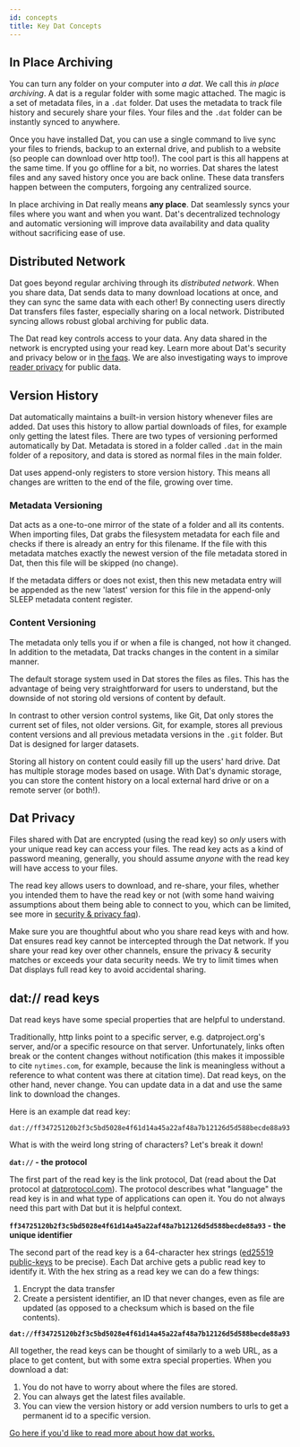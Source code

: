 ```yaml
---
id: concepts
title: Key Dat Concepts
---
```


## In Place Archiving

You can turn any folder on your computer into *a dat*. We call this *in place archiving*. A dat is a regular folder with some magic attached. The magic is a set of metadata files, in a `.dat` folder. Dat uses the metadata to track file history and securely share your files. Your files and the `.dat` folder can be instantly synced to anywhere.

Once you have installed Dat, you can use a single command to live sync your files to friends, backup to an external drive, and publish to a website (so people can download over http too!). The cool part is this all happens at the same time. If you go offline for a bit, no worries. Dat shares the latest files and any saved history once you are back online. These data transfers happen between the computers, forgoing any centralized source.

In place archiving in Dat really means **any place**. Dat seamlessly syncs your files where you want and when you want. Dat's decentralized technology and automatic versioning will improve data availability and data quality without sacrificing ease of use.

## Distributed Network

Dat goes beyond regular archiving through its *distributed network*. When you share data, Dat sends data to many download locations at once, and they can sync the same data with each other! By connecting users directly Dat transfers files faster, especially sharing on a local network. Distributed syncing allows robust global archiving for public data.

The Dat read key controls access to your data. Any data shared in the network is encrypted using your read key. Learn more about Dat's security and privacy below or in [the faqs](getting-started-faq.md). We are also investigating ways to improve [reader privacy](https://blog.datproject.org/2016/12/12/reader-privacy-on-the-p2p-web/) for public data.

## Version History

Dat automatically maintains a built-in version history whenever files are added. Dat uses this history to allow partial downloads of files, for example only getting the latest files. There are two types of versioning performed automatically by Dat. Metadata is stored in a folder called `.dat` in the main folder of a repository, and data is stored as normal files in the main folder.

Dat uses append-only registers to store version history. This means all changes are written to the end of the file, growing over time.

### Metadata Versioning

Dat acts as a one-to-one mirror of the state of a folder and all its contents. When importing files, Dat grabs the filesystem metadata for each file and checks if there is already an entry for this filename. If the file with this metadata matches exactly the newest version of the file metadata stored in Dat, then this file will be skipped (no change).

If the metadata differs or does not exist, then this new metadata entry will be appended as the new 'latest' version for this file in the append-only SLEEP metadata content register.

### Content Versioning

The metadata only tells you if or when a file is changed, not how it changed. In addition to the metadata, Dat tracks changes in the content in a similar manner.

The default storage system used in Dat stores the files as files. This has the advantage of being very straightforward for users to understand, but the downside of not storing old versions of content by default.

In contrast to other version control systems, like Git, Dat only stores the current set of files, not older versions. Git, for example, stores all previous content versions and all previous metadata versions in the `.git` folder. But Dat is designed for larger datasets.

Storing all history on content could easily fill up the users' hard drive. Dat has multiple storage modes based on usage. With Dat's dynamic storage, you can store the content history on a local external hard drive or on a remote server (or both!).

## Dat Privacy

Files shared with Dat are encrypted (using the read key) so *only* users with your unique read key can access your files. The read key acts as a kind of password meaning, generally, you should assume *anyone* with the read key will have access to your files.

The read key allows users to download, and re-share, your files, whether you intended them to have the read key or not (with some hand waiving assumptions about them being able to connect to you, which can be limited, see more in [security & privacy faq](faq#security-and-privacy)).

Make sure you are thoughtful about who you share read keys with and how. Dat ensures read key cannot be intercepted through the Dat network. If you share your read key over other channels, ensure the privacy & security matches or exceeds your data security needs. We try to limit times when Dat displays full read key to avoid accidental sharing.

## dat:// read keys

Dat read keys have some special properties that are helpful to understand.

Traditionally, http links point to a specific server, e.g. datproject.org's server, and/or a specific resource on that server. Unfortunately, links often break or the content changes without notification (this makes it impossible to cite `nytimes.com`, for example, because the link is meaningless without a reference to what content was there at citation time). Dat read keys, on the other hand, never change. You can update data in a dat and use the same link to download the changes.

Here is an example dat read key:

```
dat://ff34725120b2f3c5bd5028e4f61d14a45a22af48a7b12126d5d588becde88a93
```

What is with the weird long string of characters? Let's break it down!

**`dat://` - the protocol**

The first part of the read key is the link protocol, Dat (read about the Dat protocol at [datprotocol.com](http://www.datprotocol.com)). The protocol describes what "language" the read key is in and what type of applications can open it. You do not always need this part with Dat but it is helpful context.

**`ff34725120b2f3c5bd5028e4f61d14a45a22af48a7b12126d5d588becde88a93` - the unique identifier**

The second part of the read key is a 64-character hex strings ([ed25519 public-keys](https://ed25519.cr.yp.to/) to be precise). Each Dat archive gets a public read key to identify it. With the hex string as a read key we can do a few things:

1. Encrypt the data transfer
2. Create a persistent identifier, an ID that never changes, even as file are updated (as opposed to a checksum which is based on the file contents).

**`dat://ff34725120b2f3c5bd5028e4f61d14a45a22af48a7b12126d5d588becde88a93`**

All together, the read keys can be thought of similarly to a web URL, as a place to get content, but with some extra special properties. When you download a dat:

1. You do not have to worry about where the files are stored.
2. You can always get the latest files available.
3. You can view the version history or add version numbers to urls to get a permanent id to a specific version.

[Go here if you'd like to read more about how dat works.](https://datprotocol.github.io/how-dat-works/)
